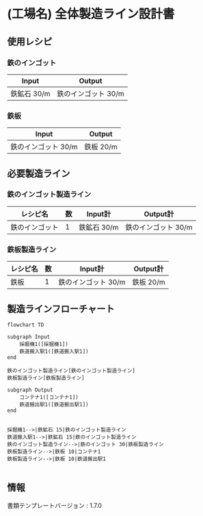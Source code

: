 # (工場名) 全体製造ライン設計書

## 使用レシピ
### 鉄のインゴット
|Input|Output|
|---|---|
|鉄鉱石 30/m|鉄のインゴット 30/m|
### 鉄板
|Input|Output|
|---|---|
|鉄のインゴット 30/m|鉄板 20/m|

## 必要製造ライン
### 鉄のインゴット製造ライン
|レシピ名|数|Input計|Output計|
|---|---|---|---|
|鉄のインゴット|1|鉄鉱石 30/m|鉄のインゴット 30/m|
### 鉄板製造ライン
|レシピ名|数|Input計|Output計|
|---|---|---|---|
|鉄板|1|鉄のインゴット 30/m|鉄板 20/m|

## 製造ラインフローチャート
```mermaid
flowchart TD

subgraph Input
    採掘機1([採掘機1])
    鉄道搬入駅1([鉄道搬入駅1])
end

鉄のインゴット製造ライン[鉄のインゴット製造ライン]
鉄板製造ライン[鉄板製造ライン]

subgraph Output
    コンテナ1([コンテナ1])
    鉄道搬出駅1([鉄道搬出駅1])
end


採掘機1-->|鉄鉱石 15|鉄のインゴット製造ライン
鉄道搬入駅1-->|鉄鉱石 15|鉄のインゴット製造ライン
鉄のインゴット製造ライン-->|鉄のインゴット 30|鉄板製造ライン
鉄板製造ライン-->|鉄板 10|コンテナ1
鉄板製造ライン-->|鉄板 10|鉄道搬出駅1


```

## 情報
書類テンプレートバージョン : 1.7.0

